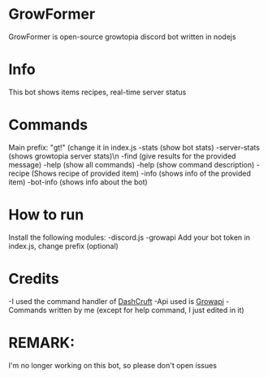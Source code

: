 # GrowFormer
GrowFormer is open-source growtopia discord bot written in nodejs
# Info
This bot shows items recipes, real-time server status
# Commands 
Main prefix: "gt!" (change it in index.js
-stats (show bot stats) 
-server-stats (shows growtopia server stats)\n
-find <item name> (give results for the provided message) 
-help (show all commands) 
-help <command name> (show command description) 
-recipe <Item name> (Shows recipe of provided item) 
-info <item name> (shows info of the provided item) 
-bot-info (shows info about the bot) 
# How to run
Install the following modules:
-discord.js
-growapi
Add your bot token in index.js, change prefix (optional) 
# Credits
-I used the command handler of [DashCruft](https://github.com/DashCruft/discord.js-command-handler) 
-Api used is [Growapi](https://www.npmjs.com/package/growapi) 
-Commands written by me (except for help command, I just edited in it) 
# REMARK:
I'm no longer working on this bot, so please don't open issues 


